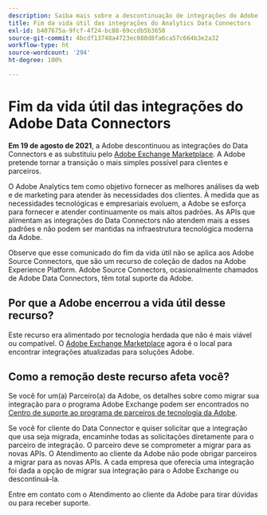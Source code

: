 ```yaml
---
description: Saiba mais sobre a descontinuação de integrações do Adobe Analytics Data Connectors.
title: Fim da vida útil das integrações do Analytics Data Connectors
exl-id: b407675a-9fcf-4f24-bc88-69ccdb5b3658
source-git-commit: 4bcdf13748a4723ec088d8fa6ca57c664b3e2a32
workflow-type: ht
source-wordcount: '294'
ht-degree: 100%

---
```


# Fim da vida útil das integrações do Adobe Data Connectors

**Em 19 de agosto de 2021**, a Adobe descontinuou as integrações do Data Connectors e as substituiu pelo [Adobe Exchange Marketplace](https://exchange.adobe.com/experiencecloud.analytics.html#product). A Adobe pretende tornar a transição o mais simples possível para clientes e parceiros.

O Adobe Analytics tem como objetivo fornecer as melhores análises da web e de marketing para atender às necessidades dos clientes. À medida que as necessidades tecnológicas e empresariais evoluem, a Adobe se esforça para fornecer e atender continuamente os mais altos padrões. As APIs que alimentam as integrações do Data Connectors não atendem mais a esses padrões e não podem ser mantidas na infraestrutura tecnológica moderna da Adobe.

Observe que esse comunicado do fim da vida útil não se aplica aos Adobe Source Connectors, que são um recurso de coleção de dados na Adobe Experience Platform. Adobe Source Connectors, ocasionalmente chamados de Adobe Data Connectors, têm total suporte da Adobe.

## Por que a Adobe encerrou a vida útil desse recurso?

Este recurso era alimentado por tecnologia herdada que não é mais viável ou compatível. O [Adobe Exchange Marketplace](https://exchange.adobe.com/experiencecloud.analytics.html#product) agora é o local para encontrar integrações atualizadas para soluções Adobe.

## Como a remoção deste recurso afeta você?

Se você for um(a) Parceiro(a) da Adobe, os detalhes sobre como migrar sua integração para o programa Adobe Exchange podem ser encontrados no [Centro de suporte ao programa de parceiros de tecnologia da Adobe](https://adobeexchangeec.zendesk.com/hc/en-us/articles/360003867071-Adobe-Analytics-Integration-Tools).

Se você for cliente do Data Connector e quiser solicitar que a integração que usa seja migrada, encaminhe todas as solicitações diretamente para o parceiro de integração. O parceiro deve se comprometer a migrar para as novas APIs. O Atendimento ao cliente da Adobe não pode obrigar parceiros a migrar para as novas APIs. A cada empresa que oferecia uma integração foi dada a opção de migrar sua integração para o Adobe Exchange ou descontinuá-la.

Entre em contato com o Atendimento ao cliente da Adobe para tirar dúvidas ou para receber suporte.
